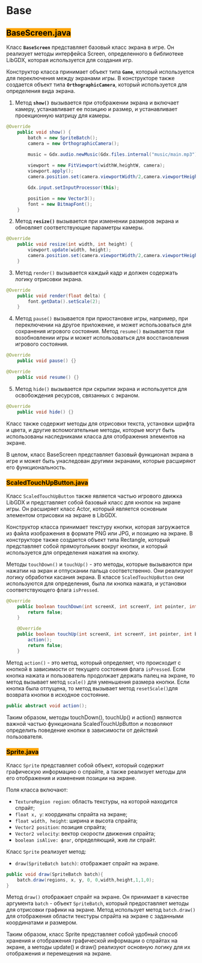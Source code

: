 # Base

## <mark style="background-color:orange;">**BaseScreen.java**</mark>

Класс **`BaseScreen`** представляет базовый класс экрана в игре. Он реализует методы интерфейса Screen, определенного в библиотеке LibGDX, которая используется для создания игр.

Конструктор класса принимает объект типа **`Game`**, который используется для переключения между экранами игры. В конструкторе также создается объект типа **`OrthographicCamera`**, который используется для определения вида экрана.

1. Метод **`show()`** вызывается при отображении экрана и включает камеру, устанавливает ее позицию и размер, и устанавливает проекционную матрицу для камеры.&#x20;

```java
@Override
    public void show() {
        batch = new SpriteBatch();
        camera = new OrthographicCamera();

        music = Gdx.audio.newMusic(Gdx.files.internal("music/main.mp3"));
        
        viewport = new FitViewport(widthW,heightW, camera);
        viewport.apply();
        camera.position.set(camera.viewportWidth/2,camera.viewportHeight/2,0);

        Gdx.input.setInputProcessor(this);

        position = new Vector3();
        font = new BitmapFont();
    }
```

2. Метод **`resize()`** вызывается при изменении размеров экрана и обновляет соответствующие параметры камеры.&#x20;

```java
@Override
    public void resize(int width, int height) {
        viewport.update(width, height);
        camera.position.set(camera.viewportWidth/2,camera.viewportHeight/2,0);
    }
```

3. Метод `render()` вызывается каждый кадр и должен содержать логику отрисовки экрана.&#x20;

```java
@Override
    public void render(float delta) {
        font.getData().setScale(2);
    }
```

4. Метод `pause()` вызывается при приостановке игры, например, при переключении на другое приложение, и может использоваться для сохранения игрового состояния. Метод `resume()` вызывается при возобновлении игры и может использоваться для восстановления игрового состояния.

```java
@Override
    public void pause() {}

@Override
    public void resume() {}
```

5. Метод `hide()` вызывается при скрытии экрана и используется для освобождения ресурсов, связанных с экраном.

```java
@Override
    public void hide() {}
```

Класс также содержит методы для отрисовки текста, установки шрифта и цвета, и другие вспомогательные методы, которые могут быть использованы наследниками класса для отображения элементов на экране.

В целом, класс BaseScreen представляет базовый функционал экрана в игре и может быть унаследован другими экранами, которые расширяют его функциональность.

### <mark style="background-color:orange;">**ScaledTouchUpButton.java**</mark> <a href="#blob-path" id="blob-path"></a>

Класс `ScaledTouchUpButton` также является частью игрового движка LibGDX и представляет собой базовый класс для кнопок на экране игры. Он расширяет класс Actor, который является основным элементом отрисовки на экране в LibGDX.

Конструктор класса принимает текстуру кнопки, которая загружается из файла изображения в формате PNG или JPG, и позицию на экране. В конструкторе также создается объект типа Rectangle, который представляет собой прямоугольник вокруг кнопки, и который используется для определения нажатия на кнопку.

Методы `touchDown()` и `touchUp()` - это методы, которые вызываются при нажатии на экран и отпускании пальца соответственно. Они реализуют логику обработки касания экрана. В классе `ScaledTouchUpButton` они используются для определения, была ли кнопка нажата, и установки соответствующего флага `isPressed`.

```java
@Override
    public boolean touchDown(int screenX, int screenY, int pointer, int button) {
        return false;
    }

    @Override
    public boolean touchUp(int screenX, int screenY, int pointer, int button) {
        action();
        return false;
    }
```

Метод `action()` - это метод, который определяет, что происходит с кнопкой в зависимости от текущего состояния флага `isPressed`. Если кнопка нажата и пользователь продолжает держать палец на экране, то метод вызывает метод `scale()` для уменьшения размера кнопки. Если кнопка была отпущена, то метод вызывает метод `resetScale()`для возврата кнопки в исходное состояние.

```java
public abstract void action();
```

Таким образом, методы touchDown(), touchUp() и action() являются важной частью функционала ScaledTouchUpButton и позволяют определить поведение кнопки в зависимости от действий пользователя.

### <mark style="background-color:orange;">**Sprite.java**</mark> <a href="#blob-path" id="blob-path"></a>

Класс `Sprite` представляет собой объект, который содержит графическую информацию о спрайте, а также реализует методы для его отображения и изменения позиции на экране.

Поля класса включают:

* `TextureRegion region`: область текстуры, на которой находится спрайт;
* `float x, y`: координаты спрайта на экране;
* `float width, height`: ширина и высота спрайта;
* `Vector2 position`: позиция спрайта;
* `Vector2 velocity`: вектор скорости движения спрайта;
* `boolean isAlive: флаг`, определяющий, жив ли спрайт.

Класс `Sprite` реализует метод:

* `draw(SpriteBatch batch)`: отображает спрайт на экране.

```java
public void draw(SpriteBatch batch){
    batch.draw(regions, x, y, 0, 0,width,height,1,1,0);
}
```

Метод `draw()` отображает спрайт на экране. Он принимает в качестве аргумента `batch` - объект `SpriteBatch`, который предоставляет методы для отрисовки графики на экране. Метод использует метод `batch.draw()` для отображения области текстуры спрайта на экране с заданными координатами и размером.

Таким образом, класс Sprite представляет собой удобный способ хранения и отображения графической информации о спрайтах на экране, а методы update() и draw() реализуют основную логику для их отображения и перемещения на экране.
